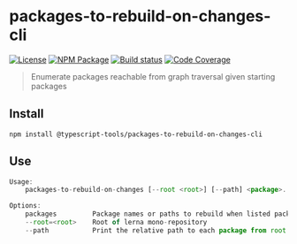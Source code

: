 # packages-to-rebuild-on-changes-cli
[![License][]](https://opensource.org/licenses/ISC)
[![NPM Package][]](https://npmjs.org/package/@typescript-tools/packages-to-rebuild-on-changes-cli)
[![Build status][]](https://travis-ci.org/typescript-tools/packages-to-rebuild-on-changes-cli)
[![Code Coverage][]](https://codecov.io/gh/typescript-tools/packages-to-rebuild-on-changes-cli)

[License]: https://img.shields.io/badge/License-ISC-blue.svg
[NPM Package]: https://img.shields.io/npm/v/@typescript-tools/packages-to-rebuild-on-changes-cli.svg
[Build status]: https://travis-ci.org/typescript-tools/packages-to-rebuild-on-changes-cli.svg?branch=master
[Code Coverage]: https://codecov.io/gh/typescript-tools/packages-to-rebuild-on-changes-cli/branch/master/graph/badge.svg

> Enumerate packages reachable from graph traversal given starting packages

## Install

``` shell
npm install @typescript-tools/packages-to-rebuild-on-changes-cli
```

## Use

``` typescript
Usage:
    packages-to-rebuild-on-changes [--root <root>] [--path] <package>...

Options:
    packages         Package names or paths to rebuild when listed packages change (also reads from stdin)
    --root=<root>    Root of lerna mono-repository
    --path           Print the relative path to each package from root
```
